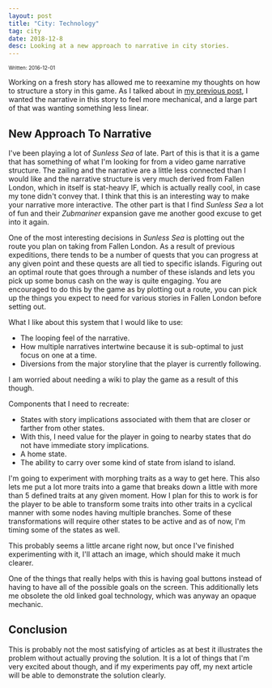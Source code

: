 ```yaml
---
layout: post
title: "City: Technology"
tag: city
date: 2018-12-8
desc: Looking at a new approach to narrative in city stories.
---
```


<p style="font-size:10px">Written: 2016-12-01


Working on a fresh story has allowed me to reexamine my thoughts on how to structure a story in this game. As I talked about in [my previous post](http://www.whynotgames.in/blog/city/secondStory), I wanted the narrative in this story to feel more mechanical, and a large part of that was wanting something less linear.

## New Approach To Narrative

I've been playing a lot of *Sunless Sea* of late. Part of this is that it is a game that has something of what I'm looking for from a video game narrative structure. The zailing and the narrative are a little less connected than I would like and the narrative structure is very much derived from Fallen London, which in itself is stat-heavy IF, which is actually really cool, in case my tone didn't convey that. I think that this is an interesting way to make your narrative more interactive. The other part is that I find *Sunless Sea* a lot of fun and their *Zubmariner* expansion gave me another good excuse to get into it again.


One of the most interesting decisions in *Sunless Sea* is plotting out the route you plan on taking from Fallen London. As a result of previous expeditions, there tends to be a number of quests that you can progress at any given point and these quests are all tied to specific islands. Figuring out an optimal route that goes through a number of these islands and lets you pick up some bonus cash on the way is quite engaging. You are encouraged to do this by the game as by plotting out a route, you can pick up the things you expect to need for various stories in Fallen London before setting out.


What I like about this system that I would like to use:
- The looping feel of the narrative.
- How multiple narratives intertwine because it is sub-optimal to just focus on one at a time.
- Diversions from the major storyline that the player is currently following.
  



I am worried about needing a wiki to play the game as a result of this though.


Components that I need to recreate:
- States with story implications associated with them that are closer or farther from other states.
- With this, I need value for the player in going to nearby states that do not have immediate story implications.
- A home state.
- The ability to carry over some kind of state from island to island.
  



I'm going to experiment with morphing traits as a way to get here. This also lets me put a lot more traits into a game that breaks down a little with more than 5 defined traits at any given moment. How I plan for this to work is for the player to be able to transform some traits into other traits in a cyclical manner with some nodes having multiple branches. Some of these transformations will require other states to be active and as of now, I'm timing some of the states as well.


This probably seems a little arcane right now, but once I've finished experimenting with it, I'll attach an image, which should make it much clearer.


One of the things that really helps with this is having goal buttons instead of having to have all of the possible goals on the screen. This additionally lets me obsolete the old linked goal technology, which was anyway an opaque mechanic.

## Conclusion

This is probably not the most satisfying of articles as at best it illustrates the problem without actually proving the solution. It is a lot of things that I'm very excited about though, and if my experiments pay off, my next article will be able to demonstrate the solution clearly.


